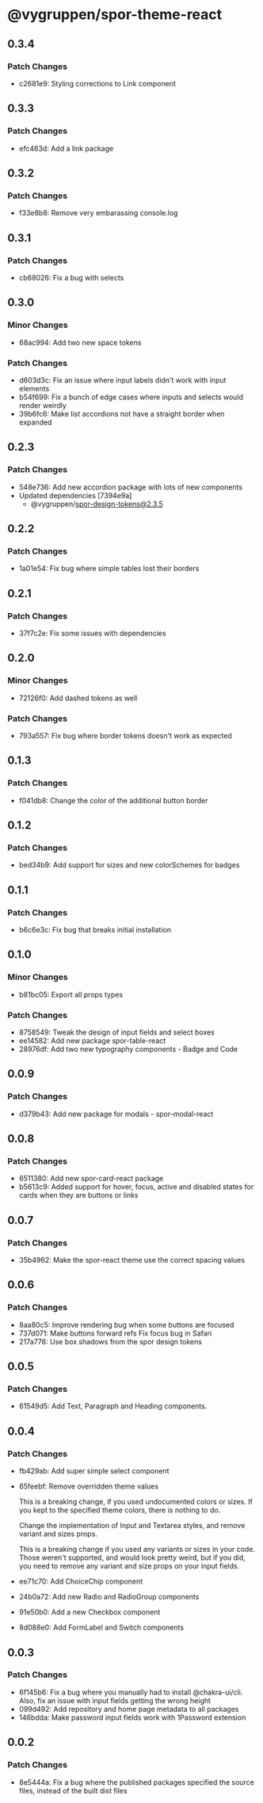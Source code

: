 # @vygruppen/spor-theme-react

## 0.3.4

### Patch Changes

- c2681e9: Styling corrections to Link component

## 0.3.3

### Patch Changes

- efc463d: Add a link package

## 0.3.2

### Patch Changes

- f33e8b8: Remove very embarassing console.log

## 0.3.1

### Patch Changes

- cb68026: Fix a bug with selects

## 0.3.0

### Minor Changes

- 68ac994: Add two new space tokens

### Patch Changes

- d603d3c: Fix an issue where input labels didn't work with input elements
- b54f699: Fix a bunch of edge cases where inputs and selects would render weirdly
- 39b6fc6: Make list accordions not have a straight border when expanded

## 0.2.3

### Patch Changes

- 548e736: Add new accordion package with lots of new components
- Updated dependencies [7394e9a]
  - @vygruppen/spor-design-tokens@2.3.5

## 0.2.2

### Patch Changes

- 1a01e54: Fix bug where simple tables lost their borders

## 0.2.1

### Patch Changes

- 37f7c2e: Fix some issues with dependencies

## 0.2.0

### Minor Changes

- 72126f0: Add dashed tokens as well

### Patch Changes

- 793a557: Fix bug where border tokens doesn't work as expected

## 0.1.3

### Patch Changes

- f041db8: Change the color of the additional button border

## 0.1.2

### Patch Changes

- bed34b9: Add support for sizes and new colorSchemes for badges

## 0.1.1

### Patch Changes

- b6c6e3c: Fix bug that breaks initial installation

## 0.1.0

### Minor Changes

- b81bc05: Export all props types

### Patch Changes

- 8758549: Tweak the design of input fields and select boxes
- ee14582: Add new package spor-table-react
- 28976df: Add two new typography components - Badge and Code

## 0.0.9

### Patch Changes

- d379b43: Add new package for modals - spor-modal-react

## 0.0.8

### Patch Changes

- 6511380: Add new spor-card-react package
- b5613c9: Added support for hover, focus, active and disabled states for cards when they are buttons or links

## 0.0.7

### Patch Changes

- 35b4962: Make the spor-react theme use the correct spacing values

## 0.0.6

### Patch Changes

- 8aa80c5: Improve rendering bug when some buttons are focused
- 737d071: Make buttons forward refs
  Fix focus bug in Safari
- 217a776: Use box shadows from the spor design tokens

## 0.0.5

### Patch Changes

- 61549d5: Add Text, Paragraph and Heading components.

## 0.0.4

### Patch Changes

- fb429ab: Add super simple select component
- 65feebf: Remove overridden theme values

  This is a breaking change, if you used undocumented colors or sizes. If you kept to the specified theme colors, there is nothing to do.

  Change the implementation of Input and Textarea styles, and remove variant and sizes props.

  This is a breaking change if you used any variants or sizes in your code. Those weren't supported, and would look pretty weird, but if you did, you need to remove any variant and size props on your input fields.

- ee71c70: Add ChoiceChip component
- 24b0a72: Add new Radio and RadioGroup components
- 91e50b0: Add a new Checkbox component
- 8d088e0: Add FormLabel and Switch components

## 0.0.3

### Patch Changes

- 6f145b6: Fix a bug where you manually had to install @chakra-ui/cli. Also, fix an issue with input fields getting the wrong height
- 099d492: Add repository and home page metadata to all packages
- 146bdda: Make password input fields work with 1Password extension

## 0.0.2

### Patch Changes

- 8e5444a: Fix a bug where the published packages specified the source files, instead of the built dist files

